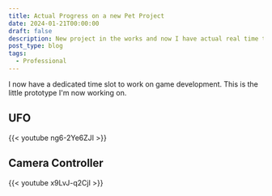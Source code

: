 ```yaml
---
title: Actual Progress on a new Pet Project
date: 2024-01-21T00:00:00
draft: false
description: New project in the works and now I have actual real time to work on it!
post_type: blog
tags:
  - Professional
---
```


I now have a dedicated time slot to work on game development. This is the little prototype I'm now working on.

## UFO
{{< youtube ng6-2Ye6ZJI >}}

## Camera Controller
{{< youtube x9LvJ-q2CjI >}}
